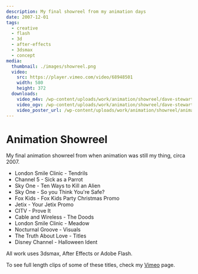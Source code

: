```yaml
---
description: My final showreel from my animation days
date: 2007-12-01
tags:
  - creative
  - flash
  - 3d
  - after-effects
  - 3dsmax
  - concept
media:
  thumbnail: ./images/showreel.png
  video:
    src: https://player.vimeo.com/video/68948501
    width: 580
    height: 372
  downloads:
    video_m4v: /wp-content/uploads/work/animation/showreel/dave-stewart-showreel-2005.mp4
    video_ogv: /wp-content/uploads/work/animation/showreel/dave-stewart-showreel-2005.ogv
    video_poster_url: /wp-content/uploads/work/animation/showreel/animation-showreel.png
---
```


# Animation Showreel

My final animation showreel from when animation was still my thing, circa 2007.

- London Smile Clinic - Tendrils
- Channel 5 - Sick as a Parrot
- Sky One - Ten Ways to Kill an Alien
- Sky One - So you Think You're Safe?
- Fox Kids - Fox Kids Party Christmas Promo
- Jetix - Your Jetix Promo
- CITV - Prove It
- Cable and Wireless - The Doods
- London Smile Clinic - Meadow
- Nocturnal Groove - Visuals
- The Truth About Love - Titles
- Disney Channel - Halloween Ident

All work uses 3dsmax, After Effects or Adobe Flash.

To see full length clips of some of these titles, check my [Vimeo](https://vimeo.com/album/2434941) page.
